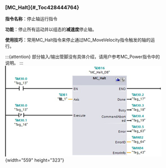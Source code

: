 ### [MC_Halt]{#_Toc428444764}

**指令名称**：停止轴运行指令

**功能**：停止所有运动并以组态的**减速度**停止轴。

**使用技巧**：常用MC_Halt指令来停止通过MC_MoveVelocity指令触发的轴的运行。

:::{attention}
部分输入/输出管脚没有具体介绍，请用户参考MC_Power指令中的说明。
:::
![](images/05-1.jpg){width="559" height="323"}
